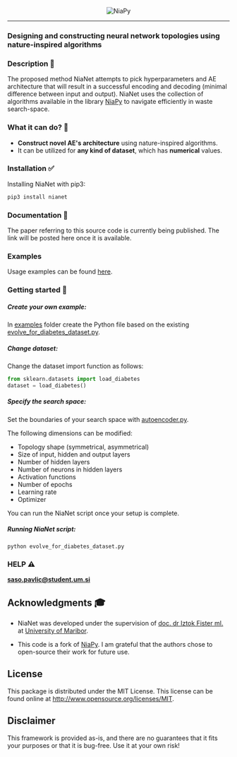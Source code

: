 <p align="center"><img src=".github/NiaNetLogo.png" alt="NiaPy" title="NiaNet"/></p>

---

### Designing and constructing neural network topologies using nature-inspired algorithms

### Description 📝

The proposed method NiaNet attempts to pick hyperparameters and AE architecture that will result in a successful encoding and decoding (minimal difference between input and output). NiaNet uses the collection of algorithms available in the library [NiaPy](https://github.com/NiaOrg/NiaPy) to navigate efficiently in waste search-space.

### What it can do? 👀

* **Construct novel AE's architecture** using nature-inspired algorithms.
* It can be utilized for **any kind of dataset**, which has **numerical** values.

### Installation ✅

Installing NiaNet with pip3: 
```sh
pip3 install nianet
```

### Documentation 📘

The paper referring to this source code is currently being published. The link will be posted here once it is available.

### Examples

Usage examples can be found [here](examples).

### Getting started 🔨

##### Create your own example:
In [examples](examples) folder create the Python file based on the existing [evolve_for_diabetes_dataset.py](examples/evolve_for_diabetes_dataset.py).

##### Change dataset:
Change the dataset import function as follows:
```python
from sklearn.datasets import load_diabetes
dataset = load_diabetes()
```

##### Specify the search space:

Set the boundaries of your search space with [autoencoder.py](nianet/autoencoder.py).

The following dimensions can be modified:
* Topology shape (symmetrical, asymmetrical)
* Size of input, hidden and output layers
* Number of hidden layers
* Number of neurons in hidden layers
* Activation functions
* Number of epochs
* Learning rate
* Optimizer

You can run the NiaNet script once your setup is complete.
##### Running NiaNet script:

`python evolve_for_diabetes_dataset.py`

### HELP ⚠️

**saso.pavlic@student.um.si**

## Acknowledgments 🎓

* NiaNet was developed under the supervision
  of [doc. dr Iztok Fister ml.](http://www.iztok-jr-fister.eu/)
  at [University of Maribor](https://www.um.si/en/home-page/).

* This code is a fork of [NiaPy](https://github.com/NiaOrg/NiaPy). I am grateful that the authors chose to
  open-source their work for future use.

## License

This package is distributed under the MIT License. This license can be found online at <http://www.opensource.org/licenses/MIT>.

## Disclaimer

This framework is provided as-is, and there are no guarantees that it fits your purposes or that it is bug-free. Use it at your own risk!
